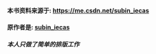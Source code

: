 

#### 本书资料来源于: https://me.csdn.net/subin_iecas
#### 原作者是: [subin_iecas](https://me.csdn.net/subin_iecas)
##### 本人只做了简单的排版工作